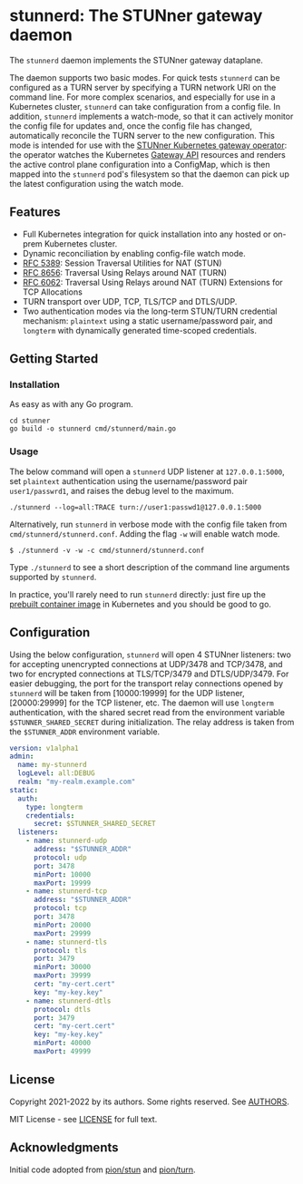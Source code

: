 # stunnerd: The STUNner gateway daemon

The `stunnerd` daemon implements the STUNner gateway dataplane.

The daemon supports two basic modes. For quick tests `stunnerd` can be configured as a TURN server
by specifying a TURN network URI on the command line. For more complex scenarios, and especially
for use in a Kubernetes cluster, `stunnerd` can take configuration from a config file. In addition,
`stunnerd` implements a watch-mode, so that it can actively monitor the config file for updates
and, once the config file has changed, automatically reconcile the TURN server to the new
configuration. This mode is intended for use with the [STUNner Kubernetes gateway
operator](https://github.com/l7mp/stunner-gateway-operator): the operator watches the Kubernetes
[Gateway API](https://gateway-api.sigs.k8s.io) resources and renders the active control plane
configuration into a ConfigMap, which is then mapped into the `stunnerd` pod's filesystem so that
the daemon can pick up the latest configuration using the watch mode.

## Features

* Full Kubernetes integration for quick installation into any hosted or on-prem Kubernetes cluster.
* Dynamic reconciliation by enabling config-file watch mode.
* [RFC 5389](https://tools.ietf.org/html/rfc5389): Session Traversal Utilities for NAT (STUN)
* [RFC 8656](https://tools.ietf.org/html/rfc8656): Traversal Using Relays around NAT (TURN)
* [RFC 6062](https://tools.ietf.org/html/rfc6062): Traversal Using Relays around NAT (TURN)
  Extensions for TCP Allocations
* TURN transport over UDP, TCP, TLS/TCP and DTLS/UDP.
* Two authentication modes via the long-term STUN/TURN credential mechanism: `plaintext` using a
  static username/password pair, and `longterm` with dynamically generated time-scoped credentials.

## Getting Started

### Installation

As easy as with any Go program.
```console
cd stunner
go build -o stunnerd cmd/stunnerd/main.go
```

### Usage

The below command will open a `stunnerd` UDP listener at `127.0.0.1:5000`, set `plaintext`
authentication using the username/password pair `user1/passwrd1`, and raises the debug level to the
maximum.

```console
./stunnerd --log=all:TRACE turn://user1:passwd1@127.0.0.1:5000
```

Alternatively, run `stunnerd` in verbose mode with the config file taken from
`cmd/stunnerd/stunnerd.conf`. Adding the flag `-w` will enable watch mode.

```console
$ ./stunnerd -v -w -c cmd/stunnerd/stunnerd.conf
```

Type `./stunnerd` to see a short description of the command line arguments supported by `stunnerd`.

In practice, you'll rarely need to run `stunnerd` directly: just fire up the [prebuilt container
image](https://hub.docker.com/repository/docker/l7mp/stunnerd) in Kubernetes and you should be good
to go.

## Configuration

Using the below configuration, `stunnerd` will open 4 STUNner listeners: two for accepting
unencrypted connections at UDP/3478 and TCP/3478, and two for encrypted connections at TLS/TCP/3479
and DTLS/UDP/3479. For easier debugging, the port for the transport relay connections opened by
`stunnerd` will be taken from [10000:19999] for the UDP listener, [20000:29999] for the TCP
listener, etc.  The daemon will use `longterm` authentication, with the shared secret read from the
environment variable `$STUNNER_SHARED_SECRET` during initialization. The relay address is taken
from the `$STUNNER_ADDR` environment variable.

``` yaml
version: v1alpha1
admin:
  name: my-stunnerd
  logLevel: all:DEBUG
  realm: "my-realm.example.com"
static:
  auth:
    type: longterm
    credentials:
      secret: $STUNNER_SHARED_SECRET
  listeners:
    - name: stunnerd-udp
      address: "$STUNNER_ADDR"
      protocol: udp
      port: 3478
      minPort: 10000
      maxPort: 19999
    - name: stunnerd-tcp
      address: "$STUNNER_ADDR"
      protocol: tcp
      port: 3478
      minPort: 20000
      maxPort: 29999
    - name: stunnerd-tls
      protocol: tls
      port: 3479
      minPort: 30000
      maxPort: 39999
      cert: "my-cert.cert"
      key: "my-key.key"
    - name: stunnerd-dtls
      protocol: dtls
      port: 3479
      cert: "my-cert.cert"
      key: "my-key.key"
      minPort: 40000
      maxPort: 49999
```

## License

Copyright 2021-2022 by its authors. Some rights reserved. See [AUTHORS](/AUTHORS).

MIT License - see [LICENSE](/LICENSE) for full text.

## Acknowledgments

Initial code adopted from [pion/stun](https://github.com/pion/stun) and
[pion/turn](https://github.com/pion/turn).
